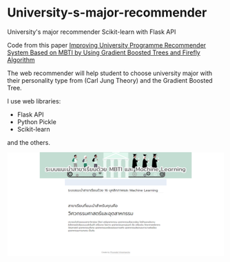 # University-s-major-recommender
University's major recommender Scikit-learn with Flask API

Code from this paper [Improving University Programme
Recommender System Based on MBTI
by Using Gradient Boosted Trees
and Firefly Algorithm](http://www.ijcim.th.org/past_editions/2018V26N3/26n3Page67.pdf)

The web recommender will help student to choose university major with their personality type from (Carl Jung Theory) 
and the Gradient Boosted Tree.

I use web libraries:
- Flask API
- Python Pickle
- Scikit-learn

and the others.

![alt text](https://github.com/vladipooh/University-s-major-recommender/blob/master/screencapture-file-C-Users-Pooh-Desktop-MBTI-XGB-form-form-html-2018-10-08-21_04_31.png)
